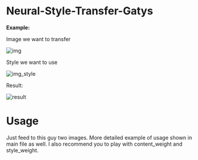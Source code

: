 # Neural-Style-Transfer-Gatys
**Example:**

Image we want to transfer

![img](https://user-images.githubusercontent.com/44481414/124080550-2bfbe000-da53-11eb-98a6-b6cee93e4e40.jpg)

Style we want to use

![img_style](https://user-images.githubusercontent.com/44481414/124080749-65345000-da53-11eb-9aeb-bbba804d51f1.jpg)

Result:

![result](https://user-images.githubusercontent.com/44481414/124080846-7f6e2e00-da53-11eb-8df0-ec4f95fa532e.jpg)

# Usage
Just feed to this guy two images. More detailed example of usage shown in main file as well. I also recommend you to play with content_weight and style_weight.
